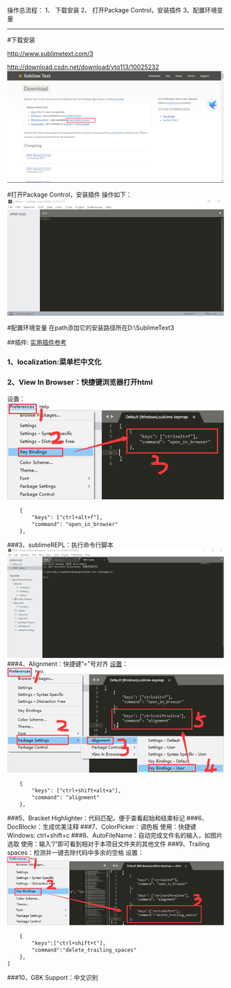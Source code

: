操作总流程：
1、 下载安装
2、 打开Package Control，安装插件
3、配置环境变量

----------

#下载安装

http://www.sublimetext.com/3

http://download.csdn.net/download/vtq113/10025232
![](image/2-1.png)

#打开Package Control，安装插件
操作如下：
![](image/2-2.gif)

#配置环境变量
在path添加它的安装路径所在D:\SublimeText3

##插件:
[实用插件参考](http://blog.csdn.net/jianhua0902/article/details/43761899)
### 1、localization:菜单栏中文化
### 2、View In Browser：快捷键浏览器打开html
设置：
![](image/2-3.png)
```
	{
		"keys": ["ctrl+alt+f"],
		"command": "open_in_browser"
	},
```
###3、sublimeREPL：执行命令行脚本
![](image/2-4.gif)
###4、Alignment：快捷键”=”号对齐
[设置](https://blog.csdn.net/sugang_ximi/article/details/48464253)：
![](image/2-5.png)
```
	{
		"keys": ["ctrl+shift+alt+a"],
		"command": "alignment"
	},
```
###5、Bracket Highlighter：代码匹配，便于查看起始和结束标记
###6、DocBlockr：生成优美注释
###7、ColorPicker：调色板
使用：快捷键Windows: ctrl+shift+c
###8、AutoFileName：自动完成文件名的输入，如图片选取
使用：输入”/”即可看到相对于本项目文件夹的其他文件
###9、Trailing spaces：检测并一键去除代码中多余的空格
设置：
![](image/2-6.png)
```
	{
		"keys":["ctrl+shift+t"],
		"command":"delete_trailing_spaces"
	},
]
```
###10、GBK Support：中文识别
